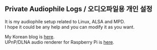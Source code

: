 ## Private Audiophile Logs / 오디오파일용 개인 설정

It is my audiophile setup related to Linux, ALSA and MPD.  
I hope it could be any help and you can modify it as you want.

My Korean blog is [here](http://parkmino45.blog.me/).  
UPnP/DLNA audio renderer for Raspberry Pi is [here](https://drive.google.com/file/d/0B33LiMpVXH_FbGpaTUNJNU9jT2s/view?usp=sharing).